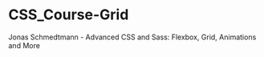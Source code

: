 # CSS_Course-Grid
  Jonas Schmedtmann - Advanced CSS and Sass: Flexbox, Grid, Animations and More  
